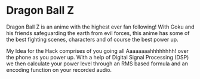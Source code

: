 # Dragon Ball Z

Dragon Ball Z is an anime with the highest ever fan following! With Goku and his friends safeguarding the earth from evil forces, this anime has some of the best fighting scenes, characters and of course the best power up.

My Idea for the Hack comprises of you going all Aaaaaaaahhhhhhhh! over the phone as you power up. With a help of Digital Signal Processing (DSP) we then calculate your power level through an RMS based formula and an encoding function on your recorded audio.
